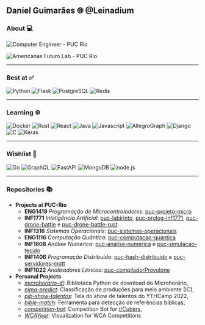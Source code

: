 ## Daniel Guimarães 🌐 @Leinadium

### About 💻

![Computer Engineer - PUC Rio](https://badgen.net/badge/%F0%9F%93%95%20%20Student%20at/Computer%20Engineer%20-%20PUC%20Rio/green/)

![Americanas Futuro Lab - PUC Rio](https://badgen.net/badge/%F0%9F%92%BC%20Working%20at/Americanas%20Futuro%20Lab%20-%20PUC%20Rio/red/)

---
### Best at ✅ 

![Python](https://img.shields.io/badge/-Python-00c226?style=flat&logo=python)
![Flask](https://img.shields.io/badge/-Flask-007817?style=flat&logo=flask)
![PostgreSQL](https://img.shields.io/badge/-PostgreSQL-00c226?style=flat&logo=postgresql)
![Redis](https://img.shields.io/badge/-Redis-007817?style=flat&logo=redis)

---
### Learning ⚙

![Docker](https://img.shields.io/badge/-Docker-008fa8?style=flat&logo=docker)
![Rust](https://img.shields.io/badge/-Rust-004552?style=flat&logo=rust)
![React](https://img.shields.io/badge/-React-008fa8?style=flat&logo=react)
![Java](https://img.shields.io/badge/-Java-004552?style=flat&logo=java)
![Javascript](https://img.shields.io/badge/-Javascript-008fa8?style=flat&logo=javascript)
![AllegroGraph](https://img.shields.io/badge/-Allegro-004552?style=flat&logo=allegro)
![Django](https://img.shields.io/badge/-Django-008fa8?style=flat&logo=django)
![C](https://img.shields.io/badge/-C-004552?style=flat&logo=c)
![Keras](https://img.shields.io/badge/-Keras-008fa8?style=flat&logo=keras) 

---
### Wishlist 💭

![Go](https://img.shields.io/badge/-Go-a9b500?style=flat&logo=go)
![GraphQL](https://img.shields.io/badge/-GraphQL-757d00?style=flat&logo=graphql)
![FastAPI](https://img.shields.io/badge/-FastAPI-a9b500?style=flat&logo=fastapi)
![MongoDB](https://img.shields.io/badge/-MongoDB-757d00?style=flat&logo=mongodb)
![node.js](https://img.shields.io/badge/-Node.js-a9b500?style=flat&logo=nodedotjs)

---
### Repositories 📚

- **Projects at PUC-Rio**
  - **ENG1419** *Programação de Microcontroladores*: [puc-projeto-micro](https://github.com/Leinadium/puc-projeto-micro)
  - **INF1771** *Inteligência Artificial*: [puc-labirinto](https://github.com/Leinadium/puc-labirinto), [puc-prolog-inf1771](https://github.com/Leinadium/puc-prolog-inf1771), [puc-drone-battle](https://github.com/Leinadium/puc-drone-battle) e [puc-drone-battle-rust](https://github.com/Leinadium/puc-drone-battle-rust)
  - **INF1316** *Sistemas Operacionais*: [puc-sistemas-operacionais](https://github.com/Leinadium/puc-sistemas-operacionais)
  - **ENG1116** *Computação Quântica*: [puc-computacao-quantica](https://github.com/Leinadium/puc-computacao-quantica)
  - **INF1608** *Análise Numérica*: [puc-analise-numerica](https://github.com/Leinadium/puc-analise-numerica) e [puc-simulacao-tecido](https://github.com/Leinadium/puc-simulacao-tecido)
  - **INF1406** *Programação Distribuída*: [puc-hash-distribuido](https://github.com/Leinadium/puc-hash-distribuido) e [puc-servidores-mqtt](https://github.com/Leinadium/puc-servidores-mqtt)
  - **INF1022** *Analisadores Léxicos*: [puc-compiladorProvolone](https://github.com/Leinadium/puc-compiladorProvolone)
- **Personal Projects**
  - *[microhorario-dl](https://github.com/Leinadium/microhorario-dl)*: Biblioteca Python de download do Microhorário,
  - *[nima-predict](https://github.com/Leinadium/nima-predict)*: Classificação de produções para meio ambiente (IC),
  - *[pib-show-talentos](https://github.com/Leinadium/pib-show-talentos)*: Tela do show de talentos do YTHCamp 2022,
  - *[bible-match](https://github.com/Leinadium/bible-match)*: Ferramenta para detecção de referências bíblicas,
  - *[competition-bot](https://github.com/Leinadium/competition-bot)*: Competition Bot for [r/Cubers](reddit.com/r/Cubers),
  - *[WCAYear](https://github.com/Leinadium/WCAYear)*: Visualization for WCA Competitions

